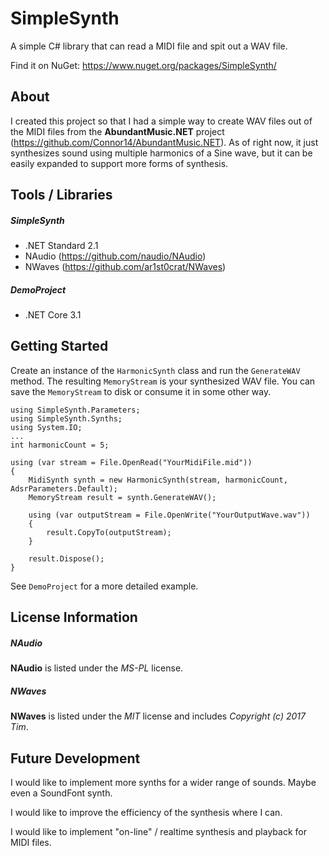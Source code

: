 # SimpleSynth
A simple C# library that can read a MIDI file and spit out a WAV file.

Find it on NuGet: https://www.nuget.org/packages/SimpleSynth/

## About

I created this project so that I had a simple way to create WAV files out of the MIDI files from the **AbundantMusic.NET** project (https://github.com/Connor14/AbundantMusic.NET). As of right now, it just synthesizes sound using multiple harmonics of a Sine wave, but it can be easily expanded to support more forms of synthesis.

## Tools / Libraries

##### SimpleSynth

* .NET Standard 2.1
* NAudio (https://github.com/naudio/NAudio)
* NWaves (https://github.com/ar1st0crat/NWaves)

##### DemoProject

* .NET Core 3.1

## Getting Started

Create an instance of the `HarmonicSynth` class and run the `GenerateWAV` method. The resulting `MemoryStream` is your synthesized WAV file. You can save the `MemoryStream` to disk or consume it in some other way.

```
using SimpleSynth.Parameters;
using SimpleSynth.Synths;
using System.IO;
...
int harmonicCount = 5;

using (var stream = File.OpenRead("YourMidiFile.mid"))
{
    MidiSynth synth = new HarmonicSynth(stream, harmonicCount, AdsrParameters.Default);
    MemoryStream result = synth.GenerateWAV();

    using (var outputStream = File.OpenWrite("YourOutputWave.wav"))
    {
        result.CopyTo(outputStream);
    }

    result.Dispose();
}
```

See `DemoProject` for a more detailed example.

## License Information

##### NAudio

**NAudio** is listed under the *MS-PL* license.

##### NWaves

**NWaves** is listed under the *MIT* license and includes *Copyright (c) 2017 Tim*.

## Future Development

I would like to implement more synths for a wider range of sounds. Maybe even a SoundFont synth.

I would like to improve the efficiency of the synthesis where I can. 

I would like to implement "on-line" / realtime synthesis and playback for MIDI files.